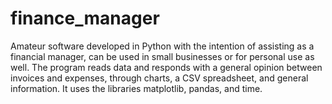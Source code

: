 # finance_manager
Amateur software developed in Python with the intention of assisting as a financial manager, can be used in small businesses or for personal use as well. 
The program reads data and responds with a general opinion between invoices and expenses, through charts, a CSV spreadsheet, and general information. It uses the libraries matplotlib, pandas, and time.
